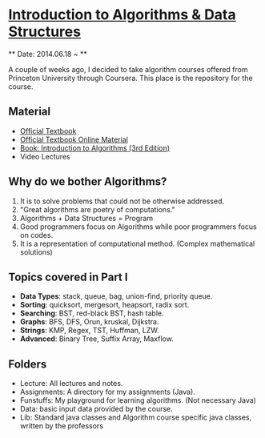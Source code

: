 # [Introduction to Algorithms & Data Structures](https://class.coursera.org/algs4partI-005)


** Date: 2014.06.18 ~ **

A couple of weeks ago, I decided to take algorithm courses offered from Princeton University through Coursera.
This place is the repository for the course.


## Material

* [Official Textbook](http://www.amazon.com/Algorithms-4th-Edition-Robert-Sedgewick/dp/032157351X)
* [Official Textbook Online Material](http://algs4.cs.princeton.edu/home/)
* [Book: Introduction to Algorithms (3rd Edition)](https://drive.google.com/file/d/0B-0-lCFwHeVSNW1KZGJQazVlUUk/edit?usp=sharing)
* Video Lectures

## Why do we bother Algorithms? 

1. It is to solve problems that could not be otherwise addressed.
2. "Great algorithms are poetry of computations."
3. Algorithms + Data Structures = Program
4. Good programmers focus on Algorithms while poor programmers focus on codes.
5. It is a representation of computational method. (Complex mathematical solutions)


## Topics covered in Part I

- **Data Types**: stack, queue, bag, union-find, priority queue.
- **Sorting**: quicksort, mergesort, heapsort, radix sort.
- **Searching**: BST, red-black BST, hash table.
- **Graphs**: BFS, DFS, Orun, kruskal, Dijkstra.
- **Strings**: KMP, Regex, TST, Huffman, LZW.
- **Advanced**: Binary Tree, Suffix Array, Maxflow.

## Folders

- Lecture: All lectures and notes.
- Assignments: A directory for my assignments (Java).
- Funstuffs: My playground for learning algorithms. (Not necessary Java)
- Data: basic input data provided by the course.
- Lib: Standard java classes and Algorithm course specific java classes, written by the professors
